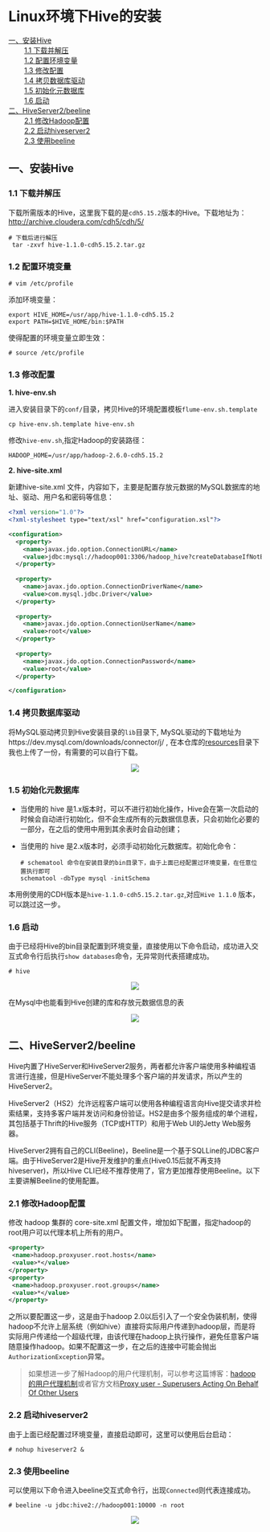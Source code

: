 # Linux环境下Hive的安装

<nav>
<a href="#一安装Hive">一、安装Hive</a><br/>
&nbsp;&nbsp;&nbsp;&nbsp;&nbsp;&nbsp;&nbsp;&nbsp;<a href="#11-下载并解压">1.1 下载并解压</a><br/>
&nbsp;&nbsp;&nbsp;&nbsp;&nbsp;&nbsp;&nbsp;&nbsp;<a href="#12-配置环境变量">1.2 配置环境变量</a><br/>
&nbsp;&nbsp;&nbsp;&nbsp;&nbsp;&nbsp;&nbsp;&nbsp;<a href="#13-修改配置">1.3 修改配置</a><br/>
&nbsp;&nbsp;&nbsp;&nbsp;&nbsp;&nbsp;&nbsp;&nbsp;<a href="#14-拷贝数据库驱动">1.4 拷贝数据库驱动</a><br/>
&nbsp;&nbsp;&nbsp;&nbsp;&nbsp;&nbsp;&nbsp;&nbsp;<a href="#15-初始化元数据库">1.5 初始化元数据库</a><br/>
&nbsp;&nbsp;&nbsp;&nbsp;&nbsp;&nbsp;&nbsp;&nbsp;<a href="#16-启动">1.6 启动</a><br/>
<a href="#二HiveServer2beeline">二、HiveServer2/beeline</a><br/>
&nbsp;&nbsp;&nbsp;&nbsp;&nbsp;&nbsp;&nbsp;&nbsp;<a href="#21-修改Hadoop配置">2.1 修改Hadoop配置</a><br/>
&nbsp;&nbsp;&nbsp;&nbsp;&nbsp;&nbsp;&nbsp;&nbsp;<a href="#22-启动hiveserver2">2.2 启动hiveserver2</a><br/>
&nbsp;&nbsp;&nbsp;&nbsp;&nbsp;&nbsp;&nbsp;&nbsp;<a href="#23-使用beeline">2.3 使用beeline</a><br/>
</nav>

## 一、安装Hive

### 1.1 下载并解压

下载所需版本的Hive，这里我下载的是`cdh5.15.2`版本的Hive。下载地址为：http://archive.cloudera.com/cdh5/cdh/5/

```shell
# 下载后进行解压
 tar -zxvf hive-1.1.0-cdh5.15.2.tar.gz
```

### 1.2 配置环境变量

```shell
# vim /etc/profile
```

添加环境变量：

```shell
export HIVE_HOME=/usr/app/hive-1.1.0-cdh5.15.2
export PATH=$HIVE_HOME/bin:$PATH
```

使得配置的环境变量立即生效：

```shell
# source /etc/profile
```

### 1.3 修改配置

**1. hive-env.sh**

进入安装目录下的`conf/`目录，拷贝Hive的环境配置模板`flume-env.sh.template`

```shell
cp hive-env.sh.template hive-env.sh
```

修改`hive-env.sh`,指定Hadoop的安装路径：

```shell
HADOOP_HOME=/usr/app/hadoop-2.6.0-cdh5.15.2
```

**2. hive-site.xml**

新建hive-site.xml 文件，内容如下，主要是配置存放元数据的MySQL数据库的地址、驱动、用户名和密码等信息：

```xml
<?xml version="1.0"?>
<?xml-stylesheet type="text/xsl" href="configuration.xsl"?>

<configuration>
  <property>
    <name>javax.jdo.option.ConnectionURL</name>
    <value>jdbc:mysql://hadoop001:3306/hadoop_hive?createDatabaseIfNotExist=true</value>
  </property>
  
  <property>
    <name>javax.jdo.option.ConnectionDriverName</name>
    <value>com.mysql.jdbc.Driver</value>
  </property>
  
  <property>
    <name>javax.jdo.option.ConnectionUserName</name>
    <value>root</value>
  </property>
  
  <property>
    <name>javax.jdo.option.ConnectionPassword</name>
    <value>root</value>
  </property>

</configuration>
```



### 1.4 拷贝数据库驱动

将MySQL驱动拷贝到Hive安装目录的`lib`目录下, MySQL驱动的下载地址为https://dev.mysql.com/downloads/connector/j/  , 在本仓库的[resources](https://github.com/heibaiying/BigData-Notes/tree/master/resources)目录下我也上传了一份，有需要的可以自行下载。

<div align="center"> <img  src="https://github.com/heibaiying/BigData-Notes/blob/master/pictures/hive-mysql.png"/> </div>



### 1.5 初始化元数据库

+ 当使用的 hive 是1.x版本时，可以不进行初始化操作，Hive会在第一次启动的时候会自动进行初始化，但不会生成所有的元数据信息表，只会初始化必要的一部分，在之后的使用中用到其余表时会自动创建；

+ 当使用的 hive 是2.x版本时，必须手动初始化元数据库。初始化命令：

  ```shell
  # schematool 命令在安装目录的bin目录下，由于上面已经配置过环境变量，在任意位置执行即可
  schematool -dbType mysql -initSchema
  ```

本用例使用的CDH版本是`hive-1.1.0-cdh5.15.2.tar.gz`,对应`Hive 1.1.0` 版本，可以跳过这一步。

### 1.6 启动

由于已经将Hive的bin目录配置到环境变量，直接使用以下命令启动，成功进入交互式命令行后执行`show databases`命令，无异常则代表搭建成功。

```shell
# hive
```

<div align="center"> <img  src="https://github.com/heibaiying/BigData-Notes/blob/master/pictures/hive-install-2.png"/> </div>

在Mysql中也能看到Hive创建的库和存放元数据信息的表

<div align="center"> <img  src="https://github.com/heibaiying/BigData-Notes/blob/master/pictures/hive-mysql-tables.png"/> </div>



## 二、HiveServer2/beeline

Hive内置了HiveServer和HiveServer2服务，两者都允许客户端使用多种编程语言进行连接，但是HiveServer不能处理多个客户端的并发请求，所以产生的HiveServer2。

HiveServer2（HS2）允许远程客户端可以使用各种编程语言向Hive提交请求并检索结果，支持多客户端并发访问和身份验证。HS2是由多个服务组成的单个进程，其包括基于Thrift的Hive服务（TCP或HTTP）和用于Web UI的Jetty Web服务器。

 HiveServer2拥有自己的CLI(Beeline)，Beeline是一个基于SQLLine的JDBC客户端。由于HiveServer2是Hive开发维护的重点(Hive0.15后就不再支持hiveserver)，所以Hive CLI已经不推荐使用了，官方更加推荐使用Beeline。以下主要讲解Beeline的使用配置。



### 2.1 修改Hadoop配置

修改 hadoop 集群的 core-site.xml 配置文件，增加如下配置，指定hadoop的root用户可以代理本机上所有的用户。

```xml
<property>
 <name>hadoop.proxyuser.root.hosts</name>
 <value>*</value>
</property>
<property>
 <name>hadoop.proxyuser.root.groups</name>
 <value>*</value>
</property>
```

之所以要配置这一步，这是由于hadoop 2.0以后引入了一个安全伪装机制，使得hadoop不允许上层系统（例如hive）直接将实际用户传递到hadoop层，而是将实际用户传递给一个超级代理，由该代理在hadoop上执行操作，避免任意客户端随意操作hadoop。如果不配置这一步，在之后的连接中可能会抛出`AuthorizationException`异常。

>如果想进一步了解Hadoop的用户代理机制，可以参考这篇博客：[hadoop的用户代理机制](https://blog.csdn.net/u012948976/article/details/49904675#官方文档解读)或者官方文档[Proxy user - Superusers Acting On Behalf Of Other Users](http://hadoop.apache.org/docs/current/hadoop-project-dist/hadoop-common/Superusers.html)



### 2.2 启动hiveserver2

由于上面已经配置过环境变量，直接启动即可，这里可以使用后台启动：

```shell
# nohup hiveserver2 &
```



### 2.3 使用beeline

可以使用以下命令进入beeline交互式命令行，出现`Connected`则代表连接成功。

```shell
# beeline -u jdbc:hive2://hadoop001:10000 -n root
```

<div align="center"> <img src="https://github.com/heibaiying/BigData-Notes/blob/master/pictures/hive-beeline-cli.png"/> </div>
